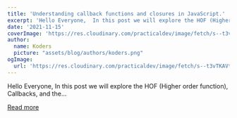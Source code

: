 ```yaml
---
title: 'Understanding callback functions and closures in JavaScript.'
excerpt: 'Hello Everyone,  In this post we will explore the HOF (Higher order function), Callbacks, and the...'
date: '2021-11-15'
coverImage: 'https://res.cloudinary.com/practicaldev/image/fetch/s--t3vTKAVt--/c_imagga_scale,f_auto,fl_progressive,h_420,q_auto,w_1000/https://dev-to-uploads.s3.amazonaws.com/uploads/articles/7mxgjzmmobrioxfxyp1f.png'
author:
  name: Koders
  picture: "assets/blog/authors/koders.png"
ogImage:
  url: 'https://res.cloudinary.com/practicaldev/image/fetch/s--t3vTKAVt--/c_imagga_scale,f_auto,fl_progressive,h_420,q_auto,w_1000/https://dev-to-uploads.s3.amazonaws.com/uploads/articles/7mxgjzmmobrioxfxyp1f.png'
---
```


Hello Everyone,  In this post we will explore the HOF (Higher order function), Callbacks, and the...

[Read more](https://dev.to/swastikyadav/understanding-callback-functions-and-closures-in-javascript-154l)
